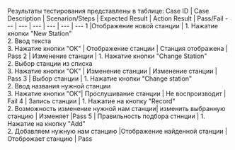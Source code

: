 ﻿Результаты тестирования представлены в таблице:
Case ID | Case Description | Scenarion/Steps | Expected Result | Action Result | Pass/Fail
--- | --- | --- | --- | --- | ---
1 |Отображение новой станции | 1. Нажатие кнопки "New  Station" <br> 2. Ввод текста <br> 3. Нажатие кнопки "OK" | Отображение станции | Cтанция отображена | Pass
2 | Изменение станции | 1. Нажатие кнопки "Change Station" <br> 2. Выбор станции из списка <br> 3. Нажатие кнопки "OK" | Изменение станции | Изменение станции | Pass
3 | Выбор станции | 1. Нажатие кнопки "Change station" <br> 2. Ввод названия нужной станции <br> 3. Нажатие кнопки "OK"| Прослушивание станции | Не воспроизводит | Fail
4 | Запись станции | 1. Нажатие на кнопку "Record" <br> 2. Возможность изменение нужной нам станции|   изменить выбранную станцию  | Изменяет |Pass
5 | Правильность подбора стннции | 1. Нажатие на кнопку "Add" <br> 2. Добавляем нужную нам станцию |Отображение  найденной станции | Отоброжает станцию | Pass

